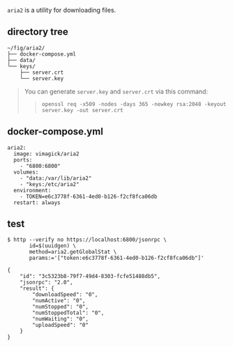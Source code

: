 `aria2` is a utility for downloading files.

## directory tree

```
~/fig/aria2/
├── docker-compose.yml
├── data/
└── keys/
    ├── server.crt
    └── server.key
```

> You can generate `server.key` and `server.crt` via this command:
>> `openssl req -x509 -nodes -days 365 -newkey rsa:2048 -keyout server.key -out server.crt`


## docker-compose.yml

```
aria2:
  image: vimagick/aria2
  ports:
    - "6800:6800"
  volumes:
    - "data:/var/lib/aria2"
    - "keys:/etc/aria2"
  environment:
    - TOKEN=e6c3778f-6361-4ed0-b126-f2cf8fca06db
  restart: always
```

## test

```
$ http --verify no https://localhost:6800/jsonrpc \
       id=$(uuidgen) \
       method=aria2.getGlobalStat \
       params:='["token:e6c3778f-6361-4ed0-b126-f2cf8fca06db"]'

{
    "id": "3c5323b8-79f7-49d4-8303-fcfe51488db5",
    "jsonrpc": "2.0",
    "result": {
        "downloadSpeed": "0",
        "numActive": "0",
        "numStopped": "0",
        "numStoppedTotal": "0",
        "numWaiting": "0",
        "uploadSpeed": "0"
    }
}
```
